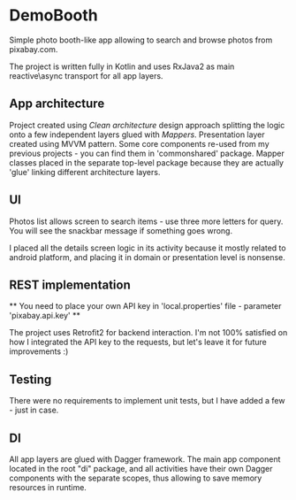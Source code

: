 # DemoBooth
Simple photo booth-like app allowing to search and browse photos from pixabay.com.

The project is written fully in Kotlin and uses RxJava2 as main reactive\async transport for all app layers.

## App architecture
Project created using *Clean architecture* design approach splitting the logic onto a few independent layers glued with *Mappers*.
Presentation layer created using MVVM pattern.
Some core components re-used from my previous projects - you can find them in 'commonshared' package.
Mapper classes placed in the separate top-level package because they are actually 'glue' linking different architecture layers.

## UI
Photos list allows screen to search items - use three more letters for query. You will see the snackbar message if something goes wrong.

I placed all the details screen logic in its activity because it mostly related to
android platform, and placing it in domain or presentation level is nonsense.

## REST implementation
** You need to place your own API key in 'local.properties' file - parameter 'pixabay.api.key' **

The project uses Retrofit2 for backend interaction. I'm not 100% satisfied on how I integrated the API key to the requests, but let's leave it for future improvements :)

## Testing
There were no requirements to implement unit tests, but I have added a few - just in case.

## DI
All app layers are glued with Dagger framework. The main app component located in the root "di" package, and all activities
have their own Dagger components with the separate scopes, thus allowing to save memory resources in runtime.
